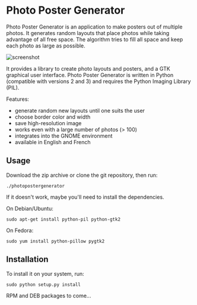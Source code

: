 Photo Poster Generator
======================

Photo Poster Generator is an application to make posters out of multiple
photos.  It generates random layouts that place photos while taking advantage
of all free space.  The algorithm tries to fill all space and keep each
photo as large as possible.

![screenshot](https://raw.github.com/adrienverge/photopostergenerator/master/screenshot.png)

It provides a library to create photo layouts and posters, and a GTK graphical
user interface.  Photo Poster Generator is written in Python (compatible with
versions 2 and 3) and requires the Python Imaging Library (PIL).

Features:
* generate random new layouts until one suits the user
* choose border color and width
* save high-resolution image
* works even with a large number of photos (> 100)
* integrates into the GNOME environment
* available in English and French

Usage
-----

Download the zip archive or clone the git repository, then run:
```
./photopostergenerator
```

If it doesn't work, maybe you'll need to install the dependencies.

On Debian/Ubuntu:
```
sudo apt-get install python-pil python-gtk2
```

On Fedora:
```
sudo yum install python-pillow pygtk2
```

Installation
------------

To install it on your system, run:
```
sudo python setup.py install
```

RPM and DEB packages to come...
